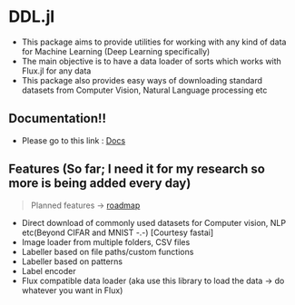 # DDL.jl

- This package aims to provide utilities for working with any kind of data for Machine Learning (Deep Learning specifically)
- The main objective is to have a data loader of sorts which works with Flux.jl for any data
- This package also provides easy ways of downloading standard datasets from Computer Vision, Natural Language processing etc

## Documentation!!

- Please go to this link : [Docs](https://subhadityamukherjee.github.io/DDL.jl/build/index.html)

## Features (So far; I need it for my research so more is being added every day)

> Planned features -> [roadmap](https://github.com/SubhadityaMukherjee/DDL.jl/blob/master/vision.md)

- Direct download of commonly used datasets for Computer vision, NLP etc(Beyond CIFAR and MNIST -.-) [Courtesy fastai]
- Image loader from multiple folders, CSV files
- Labeller based on file paths/custom functions
- Labeller based on patterns
- Label encoder
- Flux compatible data loader (aka use this library to load the data -> do whatever you want in Flux)

